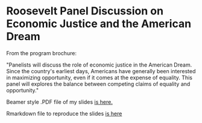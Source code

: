 # Roosevelt Panel Discussion on Economic Justice and the American Dream 

From the program brochure:

"Panelists will discuss the role of economic justice in the American Dream. Since the country's earliest days, Americans have generally been interested in maximizing opportunity, even if it comes at the expense of equality. This panel will explores the balance between competing claims of equality and opportunity."

Beamer style .PDF file of my slides [is here.](https://github.com/JustinMShea/ruAmericanDream/blob/master/Economics-Panel-Presentation.pdf)

Rmarkdown file to reproduce the slides [is here](https://github.com/JustinMShea/ruAmericanDream/blob/master/Economics-Panel-Presentation.Rmd)





